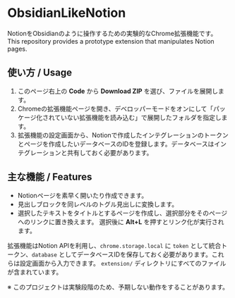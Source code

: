# ObsidianLikeNotion

NotionをObsidianのように操作するための実験的なChrome拡張機能です。 
This repository provides a prototype extension that manipulates Notion pages.

## 使い方 / Usage
1. このページ右上の **Code** から **Download ZIP** を選び、ファイルを展開します。
2. Chromeの拡張機能ページを開き、デベロッパーモードをオンにして「パッケージ化されていない拡張機能を読み込む」で展開したフォルダを指定します。
3. 拡張機能の設定画面から、Notionで作成したインテグレーションのトークンとページを作成したいデータベースのIDを登録します。データベースはインテグレーションと共有しておく必要があります。

## 主な機能 / Features
- Notionページを素早く開いたり作成できます。
- 見出しブロックを同レベルのトグル見出しに変換します。
- 選択したテキストをタイトルとするページを作成し、選択部分をそのページへのリンクに置き換えます。
  選択後に **Alt+L** を押すとリンク化が実行されます。

拡張機能はNotion APIを利用し、`chrome.storage.local` に `token` として統合トークン、`database` としてデータベースIDを保存しておく必要があります。これらは設定画面から入力できます。
`extension/` ディレクトリにすべてのファイルが含まれています。

※ このプロジェクトは実験段階のため、予期しない動作をすることがあります。
